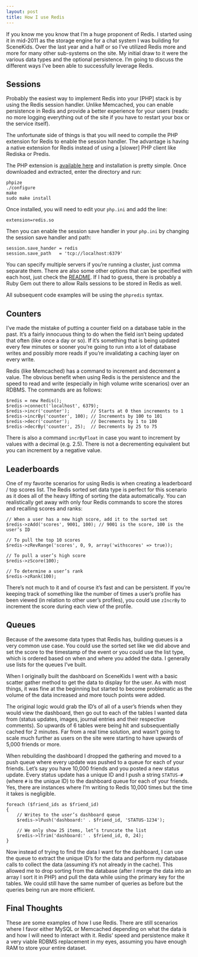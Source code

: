 ```yaml
---
layout: post
title: How I use Redis
---
```


If you know me you know that I’m a huge proponent of Redis. I started using it in mid-2011 as the storage engine for a chat system I was building for SceneKids. Over the last year and a half or so I’ve utilized Redis more and more for many other sub-systems on the site. My initial draw to it were the various data types and the optional persistence. I’m going to discuss the different ways I’ve been able to successfully leverage Redis.

## Sessions

Probably the easiest way to implement Redis into your [PHP] stack is by using the Redis session handler. Unlike Memcached, you can enable persistence in Redis and provide a better experience for your users (reads: no more logging everything out of the site if you have to restart your box or the service itself).

The unfortunate side of things is that you will need to compile the PHP extension for Redis to enable the session handler. The advantage is having a native extension for Redis instead of using a [slower] PHP client like Rediska or Predis.

The PHP extension is [available here](https://github.com/nicolasff/phpredis) and installation is pretty simple. Once downloaded and extracted, enter the directory and run:

	phpize
	./configure
	make
	sudo make install

Once installed, you will need to edit your `php.ini` and add the line:

	extension=redis.so

Then you can enable the session save handler in your `php.ini` by changing the session save handler and path:

	session.save_hander = redis
	session.save_path   = 'tcp://localhost:6379'

You can specify multiple servers if you’re running a cluster, just comma separate them. There are also some other options that can be specified with each host, just check the [README](https://github.com/nicolasff/phpredis/blob/master/README.markdown). If I had to guess, there is probably a Ruby Gem out there to allow Rails sessions to be stored in Redis as well.

All subsequent code examples will be using the `phpredis` syntax.

## Counters

I’ve made the mistake of putting a counter field on a database table in the past. It’s a fairly innocuous thing to do when the field isn’t being updated that often (like once a day or so). If it’s something that is being updated every few minutes or sooner you’re going to run into a lot of database writes and possibly more reads if you’re invalidating a caching layer on every write.

Redis (like Memcached) has a command to increment and decrement a value. The obvious benefit when using Redis is the persistence and the speed to read and write (especially in high volume write scenarios) over an RDBMS. The commands are as follows:

	$redis = new Redis();
	$redis->connect('localhost', 6379);
	$redis->incr('counter');        // Starts at 0 then increments to 1
	$redis->incrBy('counter', 100); // Increments by 100 to 101
	$redis->decr('counter');        // Decrements by 1 to 100
	$redis->decrBy('counter', 25);  // Decrements by 25 to 75

There is also a command `incrByFloat` in case you want to increment by values with a decimal (e.g. 2.5). There is not a decrementing equivalent but you can increment by a negative value.

## Leaderboards

One of my favorite scenarios for using Redis is when creating a leaderboard / top scores list. The Redis sorted set data type is perfect for this scenario as it does all of the heavy lifting of sorting the data automatically. You can realistically get away with only four Redis commands to score the stores and recalling scores and ranks:

	// When a user has a new high score, add it to the sorted set
	$redis->zAdd('scores', 9001, 100); // 9001 is the score, 100 is the user’s ID

	// To pull the top 10 scores
	$redis->zRevRange('scores', 0, 9, array('withscores' => true));

	// To pull a user’s high score
	$redis->zScore(100);

	// To determine a user’s rank
	$redis->zRank(100);

There’s not much to it and of course it’s fast and can be persistent. If you’re keeping track of something like the number of times a user’s profile has been viewed (in relation to other user’s profiles), you could use `zIncrBy` to increment the score during each view of the profile.

## Queues

Because of the awesome data types that Redis has, building queues is a very common use case. You could use the sorted set like we did above and set the score to the timestamp of the event or you could use the list type, which is ordered based on when and where you added the data. I generally use lists for the queues I’ve built.

When I originally built the dashboard on SceneKids I went with a basic scatter gather method to get the data to display for the user. As with most things, it was fine at the beginning but started to become problematic as the volume of the data increased and more touch points were added.

The original logic would grab the ID’s of all of a user’s friends when they would view the dashboard, then go out to each of the tables I wanted data from (status updates, images, journal entries and their respective comments). So upwards of 6 tables were being hit and subsequentially cached for 2 minutes. Far from a real time solution, and wasn’t going to scale much further as users on the site were starting to have upwards of 5,000 friends or more.

When rebuilding the dashboard I dropped the gathering and moved to a push queue where every update was pushed to a queue for each of your friends. Let’s say you have 10,000 friends and you posted a new status update. Every status update has a unique ID and I push a string `STATUS-#` (where `#` is the unique ID) to the dashboard queue for each of your friends. Yes, there are instances where I’m writing to Redis 10,000 times but the time it takes is negligible.

	foreach ($friend_ids as $friend_id)
	{
		// Writes to the user’s dashboard queue
		$redis->lPush('dashboard:' . $friend_id, 'STATUS-1234');

		// We only show 25 items, let’s truncate the list
		$redis->lTrim('dashboard:' . $friend_id, 0, 24);
	}

Now instead of trying to find the data I want for the dashboard, I can use the queue to extract the unique ID’s for the data and perform my database calls to collect the data (assuming it’s not already in the cache). This allowed me to drop sorting from the database (after I merge the data into an array I sort it in PHP) and pull the data while using the primary key for the tables. We could still have the same number of queries as before but the queries being run are more efficient.

## Final Thoughts

These are some examples of how I use Redis. There are still scenarios where I favor either MySQL or Memcached depending on what the data is and how I will need to interact with it. Redis’ speed and persistence make it a very viable RDBMS replacement in my eyes, assuming you have enough RAM to store your entire dataset.
